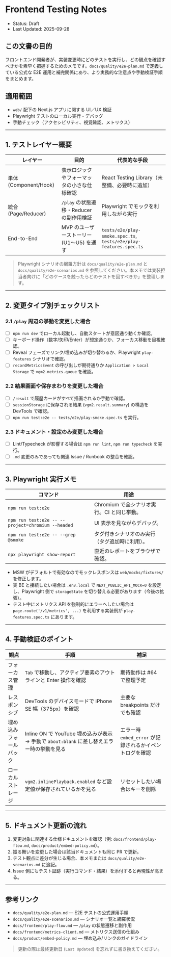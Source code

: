 # Frontend Testing Notes

- Status: Draft
- Last Updated: 2025-09-28

## この文書の目的
フロントエンド開発者が、実装変更時にどのテストを実行し、どの観点を確認すべきかを素早く把握するためのメモです。`docs/quality/e2e-plan.md` で定義している公式な E2E 運用と補完関係にあり、より実務的な注意点や手動検証手順をまとめます。

## 適用範囲
- `web/` 配下の Next.js アプリに関する UI／UX 検証
- Playwright テストのローカル実行・デバッグ
- 手動チェック（アクセシビリティ、視覚確認、メトリクス）

---

## 1. テストレイヤー概要

| レイヤー | 目的 | 代表的な手段 |
| --- | --- | --- |
| 単体 (Component/Hook) | 表示ロジックやフォーマッタの小さな仕様確認 | React Testing Library（未整備、必要時に追加） |
| 統合 (Page/Reducer) | `/play` の状態遷移・Reducer の副作用検証 | Playwright でモックを利用しながら実行 |
| End-to-End | MVP のユーザーストーリー (U1〜U5) を通す | `tests/e2e/play-smoke.spec.ts`, `tests/e2e/play-features.spec.ts` |

> Playwright シナリオの網羅方針は `docs/quality/e2e-plan.md` と `docs/quality/e2e-scenarios.md` を参照してください。本メモでは実装担当者向けに「どのケースを触ったらどのテストを回すべきか」を整理します。

---

## 2. 変更タイプ別チェックリスト

### 2.1 `/play` 周辺の挙動を変更した場合
- [ ] `npm run dev` でローカル起動し、自動スタートが意図通り動くか確認。
- [ ] キーボード操作（数字/矢印/Enter）が想定通りか、フォーカス移動を目視確認。
- [ ] Reveal フェーズでリンク/埋め込みが切り替わるか、Playwright `play-features` シナリオで確認。
- [ ] `recordMetricsEvent` の呼び出しが期待通りか `Application > Local Storage` で `vgm2.metrics.queue` を確認。

### 2.2 結果画面や保存まわりを変更した場合
- [ ] `/result` で履歴カードがすべて描画されるか手動で確認。
- [ ] `sessionStorage` に保存される結果 (`vgm2.result.summary`) の構造を DevTools で確認。
- [ ] `npm run test:e2e -- tests/e2e/play-smoke.spec.ts` を実行。

### 2.3 ドキュメント・設定のみ変更した場合
- [ ] Lint/Typecheck が影響する場合は `npm run lint`, `npm run typecheck` を実行。
- [ ] `.md` 変更のみであっても関連 Issue / Runbook の整合を確認。

---

## 3. Playwright 実行メモ

| コマンド | 用途 |
| --- | --- |
| `npm run test:e2e` | Chromium で全シナリオ実行。CI と同じ挙動。 |
| `npm run test:e2e -- --project=chromium --headed` | UI 表示を見ながらデバッグ。 |
| `npm run test:e2e -- --grep @smoke` | タグ付きシナリオのみ実行（タグ追加時に利用）。 |
| `npx playwright show-report` | 直近のレポートをブラウザで確認。 |

- MSW がデフォルトで有効なのでモックレスポンスは `web/mocks/fixtures/` を修正します。
- 実 BE と接続したい場合は `.env.local` で `NEXT_PUBLIC_API_MOCK=0` を設定し、Playwright 側で `storageState` を切り替える必要があります（今後の拡張）。
- テスト中にメトリクス API を強制的にエラーへしたい場合は `page.route('/v1/metrics', ...)` を利用する実装例が `play-features.spec.ts` にあります。

---

## 4. 手動検証のポイント

| 観点 | 手順 | 補足 |
| --- | --- | --- |
| フォーカス管理 | `Tab` で移動し、アクティブ要素のアウトラインと Enter 操作を確認 | 期待動作は #64 で整理予定 |
| レスポンシブ | DevTools のデバイスモードで iPhone SE 幅（375px）を確認 | 主要な breakpoints だけでも確認 |
| 埋め込みフォールバック | Inline ON で YouTube 埋め込みが表示 → 手動で `about:blank` に差し替えエラー時の挙動を見る | エラー時 `embed_error` が記録されるかイベントログを確認 |
| ローカルストレージ | `vgm2.inlinePlayback.enabled` など設定値が保存されているかを見る | リセットしたい場合はキーを削除 |

---

## 5. ドキュメント更新の流れ

1. 変更対象に関連する仕様ドキュメントを確認（例: `docs/frontend/play-flow.md`, `docs/product/embed-policy.md`）。
2. 振る舞いを変更した場合は該当ドキュメントも同じ PR で更新。
3. テスト観点に差分が生じる場合、本メモまたは `docs/quality/e2e-scenarios.md` に追記。
4. Issue 側にもテスト証跡（実行コマンド・結果）を添付すると再現性が高まる。

---

## 参考リンク

- `docs/quality/e2e-plan.md` — E2E テストの公式運用手順
- `docs/quality/e2e-scenarios.md` — シナリオ一覧と網羅状況
- `docs/frontend/play-flow.md` — `/play` の状態遷移と副作用
- `docs/frontend/metrics-client.md` — メトリクス送信の仕組み
- `docs/product/embed-policy.md` — 埋め込み/リンクのガイドライン

> 更新の際は最終更新日 (`Last Updated`) を忘れずに書き換えてください。
